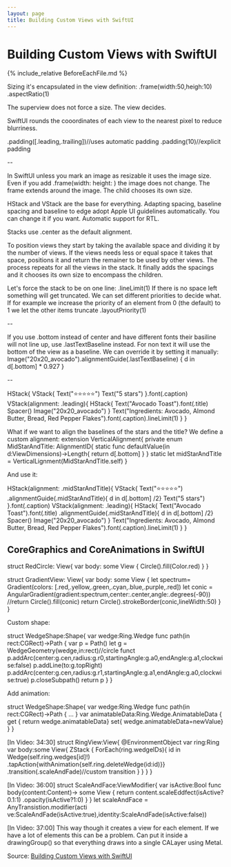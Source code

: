 ```yaml
---
layout: page
title: Building Custom Views with SwiftUI
---
```

# Building Custom Views with SwiftUI

{% include_relative BeforeEachFile.md %}

Sizing it's encapsulated in the view definition:
.frame(width:50,heigh:10)
.aspectRatio(1)

The superview does not force a size. The view decides.

SwiftUI rounds the cooordinates of each view to the nearest pixel to reduce blurriness.

.padding([.leading,.trailing])//uses automatic padding
.padding(10)//explicit padding

--

In SwiftUI unless you mark an image as resizable it uses the image size. Even if you add .frame(width: height: ) the image does not change. The frame extends around the image. The child chooses its own size.

HStack and VStack are the base for everything.
Adapting spacing, baseline spacing and baseline to edge adopt Apple UI guidelines automatically. You can change it if you want. Automatic support for RTL.

Stacks use .center as the default alignment.

To position views they start by taking the available space and dividing it by the number of views. If the views needs less or equal space it takes that space, positions it and return the remainer to be used by other views. The process repeats for all the views in the stack. It finally adds the spacings and it chooses its own size to encompass the children.

Let's force the stack to be on one line: .lineLimit(1)
If there is no space left something will get truncated.
We can set different priorities to decide what. If for example we increase the priority of an element from 0 (the default) to 1 we let the other items truncate
.layoutPriority(1)

--

If you use .bottom instead of center and have different fonts their basiline will not line up, use .lastTextBaseline instead. For non text it will use the bottom of the view as a baseline. We can override it by setting it manually:
Image("20x20_avocado").alignmentGuide(.lastTextBaseline) {
  d in d[.bottom] * 0.927
}

--

HStack{
  VStack{
    Text("⭐⭐⭐⭐⭐")
    Text("5 stars")
  }.font(.caption)
  VStack(alignment: .leading){
    HStack{
      Text("Avocado Toast").font(.title)
      Spacer()
      Image("20x20_avocado")
    }
    Text("Ingredients: Avocado, Almond Butter, Bread, Red Pepper Flakes").font(.caption).lineLimit(1)
  }
}

What if we want to align the baselines of the stars and the title?
We define a custom alignment:
extension VerticalAlignment{
  private enum MidStarAndTitle: AlignmentID{
    static func defaultValue(in d:ViewDimensions)->Length{
      return d[.bottom]
    }
  }
  static let midStarAndTitle = VerticalLignment(MidStarAndTitle.self)
}

And use it:

HStack(alignment: .midStarAndTitle){
  VStack{
    Text("⭐⭐⭐⭐⭐")
    .alignmentGuide(.midStarAndTitle){ d in d[.bottom] /2}
    Text("5 stars")
  }.font(.caption)
  VStack(alignment: .leading){
    HStack{
      Text("Avocado Toast").font(.title)
          .alignmentGuide(.midStarAndTitle){ d in d[.bottom] /2}
      Spacer()
      Image("20x20_avocado")
    }
    Text("Ingredients: Avocado, Almond Butter, Bread, Red Pepper Flakes").font(.caption).lineLimit(1)
  }
}

## CoreGraphics and CoreAnimations in SwiftUI

struct RedCircle: View{
  var body: some View {
    Circle().fill(Color.red)
  }
}

struct GradientView: View{
  var body: some View {
    let spectrum= Gradient(colors: [.red,.yellow,.green,.cyan,.blue,.purple,.red])
    let conic = AngularGradient(gradient:spectrum,center:.center,angle:.degrees(-90))
    //return Circle().fill(conic)
    return Circle().strokeBorder(conic,lineWidth:50)
  }
}

Custom shape:

struct WedgeShape:Shape{
  var wedge:Ring.Wedge
  func path(in rect:CGRect)->Path {
    var p = Path()
    let g = WedgeGeometry(wedge,in:rect)//circle funct
    p.addArc(center:g.cen,radius:g.r0,startingAngle:g.a0,endAngle:g.a1,clockwise:false)
    p.addLine(to:g.topRight)
    p.addArc(center:g.cen,radius:g.r1,startingAngle:g.a1,endAngle:g.a0,clockwise:true)
    p.closeSubpath()
    return p
  }
}

Add animation:

struct WedgeShape:Shape{
  var wedge:Ring.Wedge
  func path(in rect:CGRect)->Path {
    ...
  }
  var animatableData:Ring.Wedge.AnimatableData {
    get { return wedge.animatableData}
    set{ wedge.animatableData=newValue}
  }
}

[In Video: 34:30]
struct RingView:View{
  @EnvironmentObject var ring:Ring
  var body:some View{
    ZStack {
      ForEach(ring.wedgeIDs){ id in
        Wedge(self.ring.wedges[id]!)
        .tapAction{withAnimation{self.ring.deleteWedge(id:id)}}
        .transition(.scaleAndFade)//custom transition
      }
    }
  }
}

[In Video: 36:00]
struct ScaleAndFace:ViewModifier{
  var isActive:Bool
  func body(content:Content)-> some View {
    return content.scaleEddfect(isActive?0.1:1)
    .opacity(isActive?1:0)
  }
}
let scaleAndFace = AnyTransistion.modifier(acti ve:ScaleAndFade(isActive:true),identity:ScaleAndFade(isActive:false))

[In Video: 37:00]
This way though it creates a view for each element. If we have a lot of elements this can be a problem. Can put it inside a drawingGroup() so that everything draws into a single CALayer using Metal.



Source:
[Building Custom Views with SwiftUI](https://developer.apple.com/wwdc19/237)